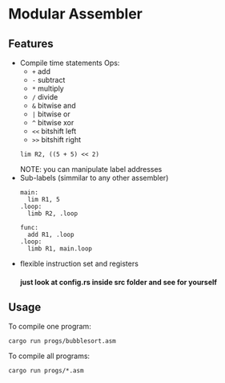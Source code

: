 # Modular Assembler

## Features
- Compile time statements
    Ops:
    - `+` add
    - `-` subtract
    - `*` multiply
    - `/` divide
    - `&` bitwise and
    - `|` bitwise or
    - `^` bitwise xor
    - `<<` bitshift left
    - `>>` bitshift right
    ```
    lim R2, ((5 + 5) << 2)
    ```
  NOTE: you can manipulate label addresses
- Sub-labels (simmilar to any other assembler)
    ```
    main:
      lim R1, 5
    .loop:
      limb R2, .loop

    func:
      add R1, .loop
    .loop:
      limb R1, main.loop
    ```
- flexible instruction set and registers
  #### just look at config.rs inside src folder and see for yourself

## Usage

To compile one program:

```
cargo run progs/bubblesort.asm
```

To compile all programs:

```
cargo run progs/*.asm
```

